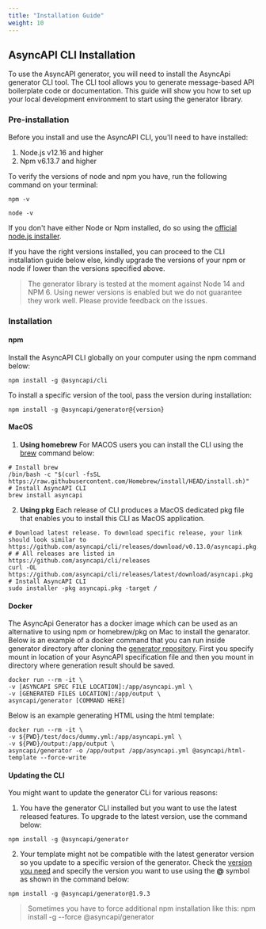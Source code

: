 ```yaml
---
title: "Installation Guide"
weight: 10
---
```



## AsyncAPI CLI Installation
To use the AsyncAPI generator, you will need to install the AsyncApi generator CLI tool. The CLI tool allows you to generate message-based API boilerplate code or documentation. This guide will show you how to set up your local development environment to start using the generator library.

### Pre-installation
Before you install and use the AsyncAPI CLI, you'll need to have installed:
1. Node.js v12.16 and higher
2. Npm v6.13.7 and higher
   
To verify the versions of node and npm you have, run the following command on your terminal:
```
npm -v
```
```
node -v
```

If you don't have either Node or Npm installed, do so using the [official node.js installer](https://nodejs.org/en/download/).

If you have the right versions installed, you can proceed to the CLI installation guide below else, kindly upgrade the versions of your npm or node if lower than the versions specified above.

> The generator library is tested at the moment against Node 14 and NPM 6. Using newer versions is enabled but we do not guarantee they work well. Please provide feedback on the issues.

### Installation
#### npm
Install the AsyncAPI CLI globally on your computer using the npm command below:
```
npm install -g @asyncapi/cli
```

To install a specific version of the tool, pass the version during installation:
```
npm install -g @asyncapi/generator@{version}
```

#### MacOS
1. **Using homebrew**
For MACOS users you can install the CLI using the [brew](https://brew.sh/) command below:
```
# Install brew 
/bin/bash -c "$(curl -fsSL https://raw.githubusercontent.com/Homebrew/install/HEAD/install.sh)"
# Install AsyncAPI CLI
brew install asyncapi
```
2. **Using pkg**
Each release of CLI produces a MacOS dedicated pkg file that enables you to install this CLI as MacOS application.

```
# Download latest release. To download specific release, your link should look similar to https://github.com/asyncapi/cli/releases/download/v0.13.0/asyncapi.pkg. # # All releases are listed in https://github.com/asyncapi/cli/releases
curl -OL https://github.com/asyncapi/cli/releases/latest/download/asyncapi.pkg
# Install AsyncAPI CLI
sudo installer -pkg asyncapi.pkg -target /
```

#### Docker
The AsyncApi Generator has a docker image which can be used as an alternative to using npm or homebrew/pkg on Mac to install the genarator.
Below is an example of a docker command that you can run inside generator directory after cloning the [generator repository](https://github.com/asyncapi/generator). First you specify mount in location of your AsyncAPI specification file and then you mount in directory where generation result should be saved.
```
docker run --rm -it \
-v [ASYNCAPI SPEC FILE LOCATION]:/app/asyncapi.yml \
-v [GENERATED FILES LOCATION]:/app/output \
asyncapi/generator [COMMAND HERE]
```
Below is an example generating HTML using the html template:
```
docker run --rm -it \
-v ${PWD}/test/docs/dummy.yml:/app/asyncapi.yml \
-v ${PWD}/output:/app/output \
asyncapi/generator -o /app/output /app/asyncapi.yml @asyncapi/html-template --force-write
```

#### Updating the CLI
You might want to update the generator CLi for various reasons:
1. You have the generator CLI installed but you want to use the latest released features. To upgrade to the latest version, use the command below:
```
npm install -g @asyncapi/generator
```
2. Your template might not be compatible with the latest generator version so you update to a specific version of the generator. Check the [version you need](https://github.com/asyncapi/generator/releases) and specify the version you want to use using the **@** symbol as shown in the command below:
```
npm install -g @asyncapi/generator@1.9.3
```
> Sometimes you have to force additional npm installation like this: npm install -g --force @asyncapi/generator